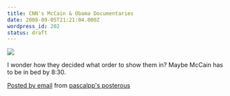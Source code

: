 ```yaml
---
title: CNN's McCain & Obama Documentaries
date: 2008-09-05T21:21:04.000Z
wordpress_id: 202
status: draft
---
```


![](http://posterous.com/getfile/files.posterous.com/pascalpp/zSrTgx6u59cPEAj21FNRVW9hBuaFj0uWE7zy3aGx8bUfnscA66r9lQM0i0F1/mccain-obama-cnndocumentaries.jpg)

I wonder how they decided what order to show them in? Maybe McCain has to be in bed by 8:30.

[Posted by email](http://posterous.com) from [pascalpp's posterous](http://pascalpp.posterous.com/cnns-mccain-and-obama-document)



